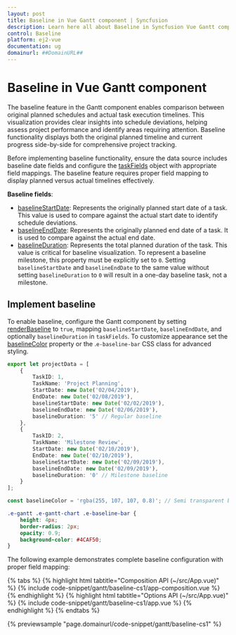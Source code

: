 ```yaml
---
layout: post
title: Baseline in Vue Gantt component | Syncfusion
description: Learn here all about Baseline in Syncfusion Vue Gantt component of Syncfusion Essential JS 2 and more.
control: Baseline 
platform: ej2-vue
documentation: ug
domainurl: ##DomainURL##
---
```


# Baseline in Vue Gantt component

The baseline feature in the Gantt component enables comparison between original planned schedules and actual task execution timelines. This visualization provides clear insights into schedule deviations, helping assess project performance and identify areas requiring attention. Baseline functionality displays both the original planned timeline and current progress side-by-side for comprehensive project tracking.

Before implementing baseline functionality, ensure the data source includes baseline date fields and configure the [taskFields](https://ej2.syncfusion.com/vue/documentation/api/gantt/taskFields/) object with appropriate field mappings. The baseline feature requires proper field mapping to display planned versus actual timelines effectively.

**Baseline fields**:
- [baselineStartDate](https://ej2.syncfusion.com/vue/documentation/api/gantt/taskFields/#baselinestartdate): Represents the originally planned start date of a task. This value is used to compare against the actual start date to identify schedule deviations.
- [baselineEndDate](https://ej2.syncfusion.com/vue/documentation/api/gantt/taskFields/#baselineenddate): Represents the originally planned end date of a task. It is used to compare against the actual end date.
- [baselineDuration](https://ej2.syncfusion.com/vue/documentation/api/gantt/taskFields/#baselineduration): Represents the total planned duration of the task. This value is critical for baseline visualization. To represent a baseline milestone, this property must be explicitly set to `0`. Setting `baselineStartDate` and `baselineEndDate` to the same value without setting `baselineDuration` to `0` will result in a one-day baseline task, not a milestone.

## Implement baseline

To enable baseline, configure the Gantt component by setting [renderBaseline](https://ej2.syncfusion.com/vue/documentation/api/gantt/#renderbaseline) to `true`, mapping `baselineStartDate`, `baselineEndDate`, and optionally `baselineDuration` in `taskFields`. To customize appearance set the [baselineColor](https://ej2.syncfusion.com/vue/documentation/api/gantt/#baselinecolor) property or the .`e-baseline-bar` CSS class for advanced styling.

```typescript
export let projectData = [
    {
        TaskID: 1,
        TaskName: 'Project Planning',
        StartDate: new Date('02/04/2019'),
        EndDate: new Date('02/08/2019'),
        baselineStartDate: new Date('02/02/2019'),
        baselineEndDate: new Date('02/06/2019'),
        baselineDuration: '5' // Regular baseline
    },
    {
        TaskID: 2,
        TaskName: 'Milestone Review',
        StartDate: new Date('02/10/2019'),
        EndDate: new Date('02/10/2019'),
        baselineStartDate: new Date('02/09/2019'),
        baselineEndDate: new Date('02/09/2019'),
        baselineDuration: '0' // Milestone baseline
    }
];

const baselineColor = 'rgba(255, 107, 107, 0.8)'; // Semi transparent baseline

```

```css
.e-gantt .e-gantt-chart .e-baseline-bar {
    height: 4px;
    border-radius: 2px;
    opacity: 0.9;
    background-color: #4CAF50; 
}
```

The following example demonstrates complete baseline configuration with proper field mapping:

{% tabs %}
{% highlight html tabtitle="Composition API (~/src/App.vue)" %}
{% include code-snippet/gantt/baseline-cs1/app-composition.vue %}
{% endhighlight %}
{% highlight html tabtitle="Options API (~/src/App.vue)" %}
{% include code-snippet/gantt/baseline-cs1/app.vue %}
{% endhighlight %}
{% endtabs %}
        
{% previewsample "page.domainurl/code-snippet/gantt/baseline-cs1" %}